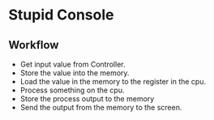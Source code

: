 # Stupid Console

## Workflow

- Get input value from Controller.
- Store the value into the memory.
- Load the value in the memory to the register in the cpu.
- Process something on the cpu.
- Store the process output to the memory
- Send the output from the memory to the screen.
